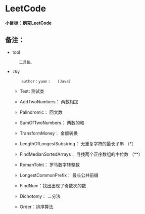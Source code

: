 # LeetCode
**小目标：刷完LeetCode**

## 备注：
+ tool

         工具包。
+ zky  

          author：yuan；   (Java) 
          
  + Test: 测试类
         
  + AddTwoNumbers： 两数相加

  + Palindromic： 回文数

  + SumOfTwoNumbers： 两数的和

  + TransformMoney： 金额转换

  + LengthOfLongestSubstring： 无重复字符的最长子串  （*）
  
  + FindMedianSortedArrays：  寻找两个正序数组的中位数 （**）
  
  + RomanToInt： 罗马数字转整数
  
  + LongestCommonPrefix： 最长公共前缀
  
  + FindNum：找出出现了奇数次的数
  
  + Dichotomy： 二分法
  
  + Order：排序算法